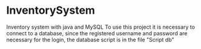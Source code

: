 # InventorySystem
Inventory system with java and MySQL
To use this project it is necessary to connect to a database, since the registered username and password are necessary for the login, the database script is in the file "Script db"
